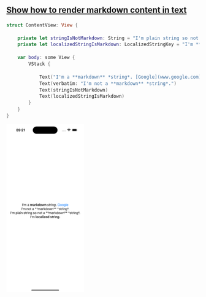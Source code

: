 ## [Show how to render markdown content in text](https://www.hackingwithswift.com/quick-start/swiftui/how-to-render-markdown-content-in-text)

```swift
struct ContentView: View {

    private let stringIsNotMarkdown: String = "I'm plain string so not a **markdown** *string*."
    private let localizedStringIsMarkdown: LocalizedStringKey = "I'm **localized string**."
    
    var body: some View {
        VStack {
            
            Text("I'm a **markdown** *string*. [Google](www.google.com)")
            Text(verbatim: "I'm not a **markdown** *string*.")
            Text(stringIsNotMarkdown)
            Text(localizedStringIsMarkdown)
        }
    }
}
```

<img src="preview.png" width="40%" >
